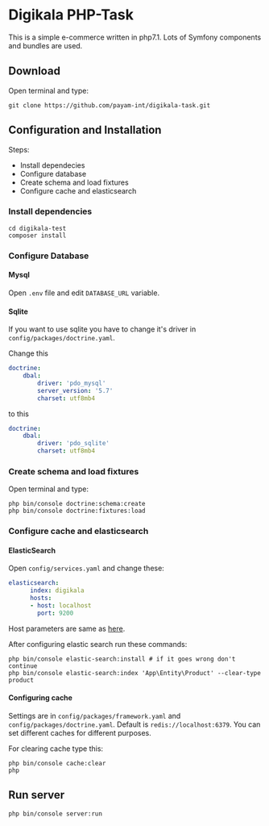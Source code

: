 # Digikala PHP-Task

This is a simple e-commerce written in php7.1. Lots of Symfony components and bundles are used.

## Download
Open terminal and type:
```
git clone https://github.com/payam-int/digikala-task.git
```

## Configuration and Installation
Steps:
- Install dependecies
- Configure database
- Create schema and load fixtures
- Configure cache and elasticsearch
### Install dependencies
```
cd digikala-test
composer install
```

### Configure Database

#### Mysql
Open `.env` file and edit `DATABASE_URL` variable.
#### Sqlite
If you want to use sqlite you have to change it's driver in `config/packages/doctrine.yaml`.

Change this
```yaml
doctrine:
    dbal:
        driver: 'pdo_mysql'
        server_version: '5.7'
        charset: utf8mb4
```
to this

```yaml
doctrine:
    dbal:
        driver: 'pdo_sqlite'
        charset: utf8mb4
```

### Create schema and load fixtures
Open terminal and type:
```
php bin/console doctrine:schema:create
php bin/console doctrine:fixtures:load
```

### Configure cache and elasticsearch
#### ElasticSearch
Open `config/services.yaml` and change these:
```yaml
elasticsearch:
      index: digikala
      hosts:
      - host: localhost
        port: 9200
```
Host parameters are same as [here](https://www.elastic.co/guide/en/elasticsearch/client/php-api/current/_configuration.html).

After configuring elastic search run these commands:
```
php bin/console elastic-search:install # if it goes wrong don't continue
php bin/console elastic-search:index 'App\Entity\Product' --clear-type product
``` 

#### Configuring cache
Settings are in `config/packages/framework.yaml` and `config/packages/doctrine.yaml`.
Default is `redis://localhost:6379`. You can set different caches for different purposes.

For clearing cache type this:
```
php bin/console cache:clear
php 
```

## Run server
```
php bin/console server:run
```